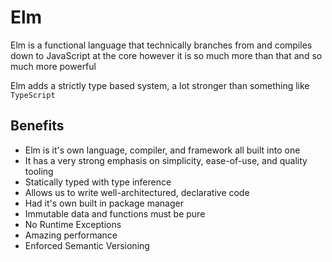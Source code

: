 # Elm

Elm is a functional language that technically branches from and compiles down to JavaScript at the core however it is so much more than that and so much more powerful

Elm adds a strictly type based system, a lot stronger than something like `TypeScript`

## Benefits

- Elm is it's own language, compiler, and framework all built into one
- It has a very strong emphasis on simplicity, ease-of-use, and quality tooling
- Statically typed with type inference
- Allows us to write well-architectured, declarative code
- Had it's own built in package manager
- Immutable data and functions must be pure
- No Runtime Exceptions
- Amazing performance
- Enforced Semantic Versioning
